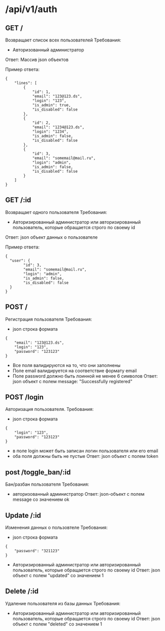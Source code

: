 # /api/v1/auth

## GET /

Возвращает список всех пользователей
Требования:
- Авторизованный администратор

Ответ: Массив json объектов

Пример ответа:
```
{
    "lines": [
        {
            "id": 1,
            "email": "123@123.ds",
            "login": "123",
            "is_admin": true,
            "is_disabled": false
        },
        {
            "id": 2,
            "email": "1234@123.ds",
            "login": "1234",
            "is_admin": false,
            "is_disabled": false
        },
        {
            "id": 3,
            "email": "somemail@mail.ru",
            "login": "admin",
            "is_admin": false,
            "is_disabled": false
        }
    ]
}
```

## GET /:id

Возвращает одного пользователя
Требования:
- Авторизированный администратор или авторизированный пользователь, которые обращается строго по своему id

Ответ: json объект данных о пользователе

Пример ответа:
```
{
  "user": {
        "id": 3,
        "email": "somemail@mail.ru",
        "login": "admin",
        "is_admin": false,
        "is_disabled": false
  }
}
```


## POST /

Регистрация пользователя
Требования:
- json строка формата
```
{
    "email": "123@123.ds",
    "login": "123",
    "password": "123123"
}
```
- Все поля валидируются на то, что они заполнены
- Поле email валидируется на соответствие формату email
- Поле password должно быть лоинной не менее 6 символов
  Ответ: json объект с полем message: "Successfully registered"


## POST /login

Авторизация пользователя.
Требования:
- json строка формата
```
{
    "login": "123",
    "password": "123123"
}
```
- в поле login может быть записан логин пользователя или его email
- оба поля должны быть не пустые
  Ответ: json объект с полем token

## post /toggle_ban/:id

Бан/разбан пользователя
Требования:
- авторизованный администратор
  Ответ: json-объект с полем message со значением ok

## Update /:id

Изменения данных о пользовтеле
Требования:
- json строка формата
```
{
    "password": "321123"
}
```

- Авторизированный администратор или авторизированный пользователь, которые обращается строго по своему id
  Ответ: json объект с полем "updated" со значением 1

## Delete /:id

Удаление пользователя из базы данных
Требования:
- Авторизированный администратор или авторизированный пользователь, которые обращается строго по своему id
  Ответ: json объект с полем "deleted" со значением 1
